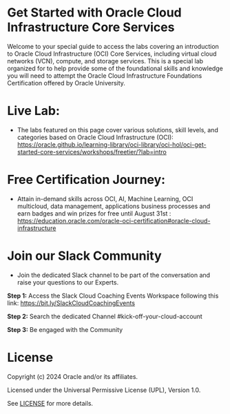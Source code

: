 # Get Started with Oracle Cloud Infrastructure Core Services

Welcome to your special guide to access the labs covering an introduction to Oracle Cloud Infrastructure (OCI) Core Services, including virtual cloud networks (VCN), compute, and storage services.  This is a special lab organized for to help provide some of the foundational skills and knowledge you will need to attempt the Oracle Cloud Infrastructure Foundations Certification offered by Oracle University.

# Live Lab:

- The labs featured on this page cover various solutions, skill levels, and categories based on Oracle Cloud Infrastructure (OCI): https://oracle.github.io/learning-library/oci-library/oci-hol/oci-get-started-core-services/workshops/freetier/?lab=intro

# Free Certification Journey: 

-	Attain in-demand skills across OCI, AI, Machine Learning, OCI multicloud, data management, applications business processes and earn badges and win prizes for free until August 31st : https://education.oracle.com/oracle-oci-certification#oracle-cloud-infrastructure

# Join our Slack Community

- Join the dedicated Slack channel to be part of the conversation and raise your questions to our Experts.

**Step 1:**  Access the Slack Cloud Coaching Events Workspace following this link: 
https://bit.ly/SlackCloudCoachingEvents

**Step 2:** Search the dedicated Channel #kick-off-your-cloud-account

**Step 3:** Be engaged with the Community 

# License

Copyright (c) 2024 Oracle and/or its affiliates.

Licensed under the Universal Permissive License (UPL), Version 1.0.

See [LICENSE](https://github.com/oracle-devrel/technology-engineering/blob/main/LICENSE) for more details.
